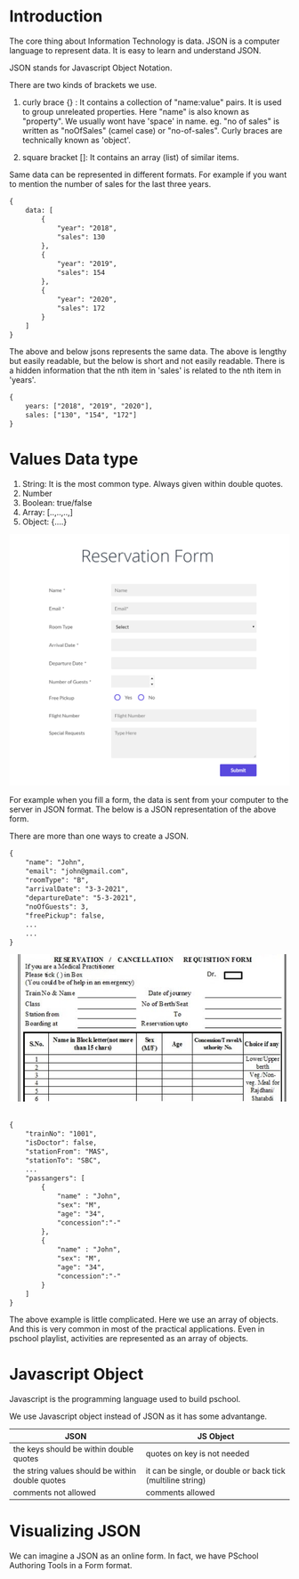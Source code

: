 # Introduction

The core thing about Information Technology is data. JSON is a computer language
to represent data. It is easy to learn and understand JSON.

JSON stands for Javascript Object Notation.

There are two kinds of brackets we use.

1. curly brace {} : It contains a collection of "name:value" pairs. It is used
   to group unreleated properties. Here "name" is also known as "property". We
   usually wont have 'space' in name. eg. "no of sales" is written as
   "noOfSales" (camel case) or "no-of-sales". Curly braces are technically known
   as 'object'.

2. square bracket []: It contains an array (list) of similar items.

Same data can be represented in different formats. For example if you want to
mention the number of sales for the last three years.

```
{
    data: [
        {
            "year": "2018",
            "sales": 130
        },
        {
            "year": "2019",
            "sales": 154
        },
        {
            "year": "2020",
            "sales": 172
        }
    ]
}
```

The above and below jsons represents the same data. The above is lengthy but
easily readable, but the below is short and not easily readable. There is a
hidden information that the nth item in 'sales' is related to the nth item in
'years'.

```
{
    years: ["2018", "2019", "2020"],
    sales: ["130", "154", "172"]
}
```

# Values Data type

1. String: It is the most common type. Always given within double quotes.
2. Number
3. Boolean: true/false
4. Array: [..,..,..,]
5. Object: {....}

<img src="images/simple-form.png" width="786" />

For example when you fill a form, the data is sent from your computer to the
server in JSON format. The below is a JSON representation of the above form.

There are more than one ways to create a JSON.

```
{
    "name": "John",
    "email": "john@gmail.com",
    "roomType": "B",
    "arrivalDate": "3-3-2021",
    "departureDate": "5-3-2021",
    "noOfGuests": 3,
    "freePickup": false,
    ...
    ...
}

```

<img src="images/train-reservation.jpg" width="786" />

```

{
    "trainNo": "1001",
    "isDoctor": false,
    "stationFrom": "MAS",
    "stationTo": "SBC",
    ...
    "passangers": [
        {
            "name" : "John",
            "sex": "M",
            "age": "34",
            "concession":"-"
        },
        {
            "name" : "John",
            "sex": "M",
            "age": "34",
            "concession":"-"
        }
    ]
}

```

The above example is little complicated. Here we use an array of objects. And
this is very common in most of the practical applications. Even in pschool
playlist, activities are represented as an array of objects.

# Javascript Object

Javascript is the programming language used to build pschool.

We use Javascript object instead of JSON as it has some advantange.

| JSON                                             | JS Object                                                   |
| ------------------------------------------------ | ----------------------------------------------------------- |
| the keys should be within double quotes          | quotes on key is not needed                                 |
| the string values should be within double quotes | it can be single, or double or back tick (multiline string) |
| comments not allowed                             | comments allowed                                            |

# Visualizing JSON

We can imagine a JSON as an online form. In fact, we have PSchool Authoring
Tools in a Form format.
